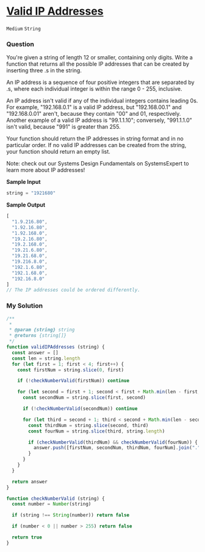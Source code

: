 # [Valid IP Addresses](https://www.algoexpert.io/questions/valid-ip-addresses)

`Medium` `String`

### Question
You're given a string of length 12 or smaller, containing only digits. Write a function that returns all the possible IP addresses that can be created by inserting three .s in the string.

An IP address is a sequence of four positive integers that are separated by .s, where each individual integer is within the range 0 - 255, inclusive.

An IP address isn't valid if any of the individual integers contains leading 0s. For example, "192.168.0.1" is a valid IP address, but "192.168.00.1" and "192.168.0.01" aren't, because they contain "00" and 01, respectively. Another example of a valid IP address is "99.1.1.10"; conversely, "991.1.1.0" isn't valid, because "991" is greater than 255.

Your function should return the IP addresses in string format and in no particular order. If no valid IP addresses can be created from the string, your function should return an empty list.

Note: check out our Systems Design Fundamentals on SystemsExpert to learn more about IP addresses!

**Sample Input**
```js
string = "1921680"
```

**Sample Output**
```js
[
  "1.9.216.80",
  "1.92.16.80",
  "1.92.168.0",
  "19.2.16.80",
  "19.2.168.0",
  "19.21.6.80",
  "19.21.68.0",
  "19.216.8.0",
  "192.1.6.80",
  "192.1.68.0",
  "192.16.8.0"
]
// The IP addresses could be ordered differently.
```

### My Solution
```js
/**
 * 
 * @param {string} string 
 * @returns {string[]}
 */
function validIPAddresses (string) {
  const answer = []
  const len = string.length
  for (let first = 1; first < 4; first++) {
    const firstNum = string.slice(0, first)

    if (!checkNumberValid(firstNum)) continue

    for (let second = first + 1; second < first + Math.min(len - first, 4); second++) {
      const secondNum = string.slice(first, second)

      if (!checkNumberValid(secondNum)) continue

      for (let third = second + 1; third < second + Math.min(len - second, 4); third++) {
        const thirdNum = string.slice(second, third)
        const fourNum = string.slice(third, string.length)

        if (checkNumberValid(thirdNum) && checkNumberValid(fourNum)) {
          answer.push([firstNum, secondNum, thirdNum, fourNum].join("."))
        }
      }
    }
  }

  return answer
}

function checkNumberValid (string) {
  const number = Number(string)

  if (string !== String(number)) return false

  if (number < 0 || number > 255) return false

  return true
}
```
